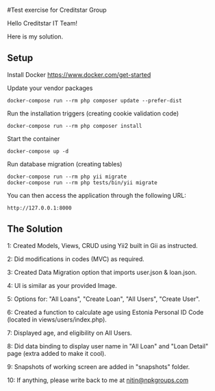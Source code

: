 #Test exercise for Creditstar Group

Hello Creditstar IT Team!

Here is my solution.

## Setup

Install Docker https://www.docker.com/get-started

Update your vendor packages

    docker-compose run --rm php composer update --prefer-dist
    
Run the installation triggers (creating cookie validation code)

    docker-compose run --rm php composer install    
    
Start the container

    docker-compose up -d
    
Run database migration (creating tables)

    docker-compose run --rm php yii migrate    
    docker-compose run --rm php tests/bin/yii migrate    
        
You can then access the application through the following URL:

    http://127.0.0.1:8000

## The Solution

1: Created Models, Views, CRUD using Yii2 built in Gii as instructed.

2: Did modifications in codes (MVC) as required.

3: Created Data Migration option that imports user.json & loan.json.

4: UI is similar as your provided Image.

5: Options for: "All Loans", "Create Loan", "All Users", "Create User".

6: Created a function to calculate age using Estonia Personal ID Code (located in views/users/index.php).

7: Displayed age, and eligibility on All Users.

8: Did data binding to display user name in "All Loan" and "Loan Detail" page (extra added to make it cool).

9: Snapshots of working screen are added in "snapshots" folder.

10: If anything, please write back to me at nitin@npkgroups.com 
